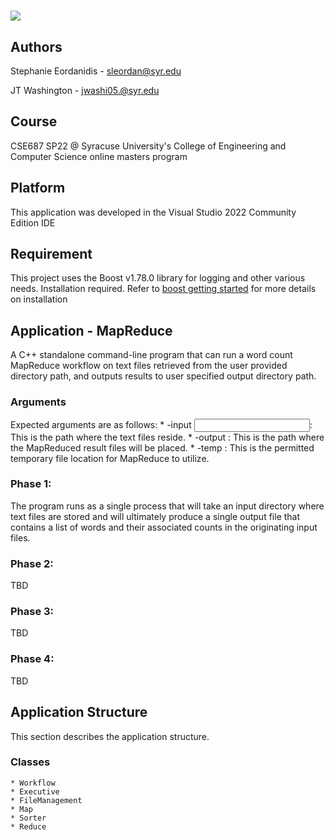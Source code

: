 <h1><img src="https://fastly.cdn.syracuse.edu/logos/syr_eng-comp-science_full.svg"></h1>

## Authors
Stephanie Eordanidis - sleordan@syr.edu

JT Washington - jwashi05.@syr.edu

## Course
CSE687 SP22 @ Syracuse University's College of Engineering and Computer Science online masters program

## Platform
This application was developed in the Visual Studio 2022 Community Edition IDE

## Requirement
This project uses the Boost v1.78.0 library for logging and other various needs. Installation required. Refer to <a href="https://www.boost.org/doc/libs/1_78_0/more/getting_started/index.html">boost getting started</a> for more details on installation

## Application - MapReduce
A C++ standalone command-line program that can run a word count MapReduce workflow on text files retrieved from the user provided directory path, and outputs results to user specified output directory path.

### Arguments
Expected arguments are as follows:
	* -input 	<input path>: 		This is the path where the text files reside.
	* -output <output path>: 		This is the path where the MapReduced result files will be placed.
	* -temp 	<temp path>: 		This is the permitted temporary file location for MapReduce to utilize.
	
### Phase 1: 
The program runs as a single process that will take an input directory where text files are stored and will ultimately produce a single output file that contains a list of words and their associated counts in the originating input files.

### Phase 2:
TBD

### Phase 3:
TBD

### Phase 4:
TBD

## Application Structure
This section describes the application structure.

### Classes
	* Workflow
	* Executive
	* FileManagement
	* Map
	* Sorter
	* Reduce